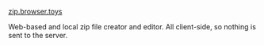 [zip.browser.toys](https://zip.browser.toys)

Web-based and local zip file creator and editor. All client-side, so nothing is sent to the server.